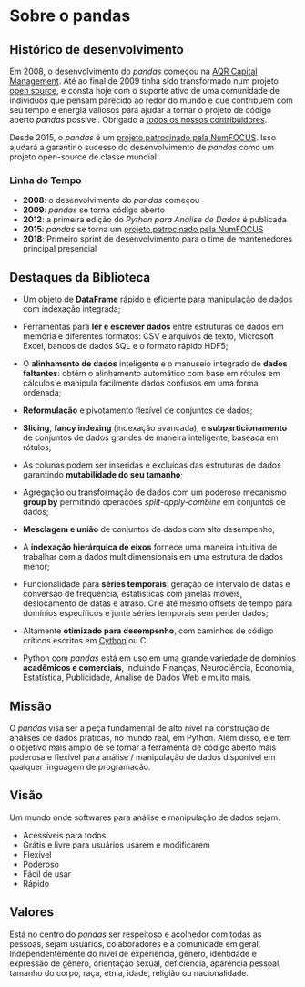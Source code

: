 # Sobre o pandas

## Histórico de desenvolvimento

Em 2008, o desenvolvimento do _pandas_ começou na [AQR Capital Management](https://www.aqr.com).
Até ao final de 2009 tinha sido transformado num projeto [open source](https://en.wikipedia.org/wiki/Open_source),
e consta hoje com o suporte ativo de uma comunidade de indivíduos que pensam parecido ao redor do mundo e que
contribuem com seu tempo e energia valiosos para ajudar a tornar o projeto de código aberto _pandas_
possível. Obrigado a [todos os nossos contribuidores](team.html).

Desde 2015, o _pandas_ é um [projeto patrocinado pela NumFOCUS](https://numfocus.org/sponsored-projects).
Isso ajudará a garantir o sucesso do desenvolvimento de _pandas_ como um projeto open-source de classe mundial.

### Linha do Tempo

- **2008**: o desenvolvimento do _pandas_ começou
- **2009**: _pandas_ se torna código aberto
- **2012**: a primeira edição do _Python para Análise de Dados_ é publicada
- **2015**: _pandas_ se torna um [projeto patrocinado pela NumFOCUS](https://numfocus.org/sponsored-projects)
- **2018**: Primeiro sprint de desenvolvimento para o time de mantenedores principal presencial

## Destaques da Biblioteca

- Um objeto de **DataFrame** rápido e eficiente para manipulação de dados com
  indexação integrada;

- Ferramentas para **ler e escrever dados** entre estruturas de dados em memória e
  diferentes formatos: CSV e arquivos de texto, Microsoft Excel, bancos de dados SQL e
  o formato rápido HDF5;

- O **alinhamento de dados** inteligente e o manuseio integrado de **dados faltantes**:
  obtém o alinhamento automático com base em rótulos em cálculos e manipula facilmente dados
  confusos em uma forma ordenada;

- **Reformulação** e pivotamento flexível de conjuntos de dados;

- **Slicing**, **fancy indexing** (indexação avançada), e **subparticionamento** de conjuntos de dados grandes de maneira inteligente, baseada em rótulos;

- As colunas podem ser inseridas e excluídas das estruturas de dados garantindo **mutabilidade do seu tamanho**;

- Agregação ou transformação de dados com um poderoso mecanismo **group by**
  permitindo operações _split-apply-combine_ em conjuntos de dados;

- **Mesclagem e união** de conjuntos de dados com alto desempenho;

- A **indexação hierárquica de eixos** fornece uma maneira intuitiva de trabalhar com a
  dados multidimensionais em uma estrutura de dados menor;

- Funcionalidade para **séries temporais**: geração de intervalo de datas e conversão
  de frequência, estatísticas com janelas móveis, deslocamento de datas e atraso.
  Crie até mesmo offsets de tempo para domínios específicos e junte séries temporais
  sem perder dados;

- Altamente **otimizado para desempenho**, com caminhos de código críticos escritos em
  [Cython](https://cython.org) ou C.

- Python com _pandas_ está em uso em uma grande variedade de domínios **acadêmicos e
  comerciais**, incluindo Finanças, Neurociência, Economia,
  Estatística, Publicidade, Análise de Dados Web e muito mais.

## Missão

O _pandas_ visa ser a peça fundamental de alto nível na construção de análises de dados práticas, no mundo real, em Python.
Além disso, ele tem o objetivo mais amplo de se tornar a ferramenta de código aberto mais poderosa e flexível para análise / manipulação de dados disponível em qualquer linguagem de programação.

## Visão

Um mundo onde softwares para análise e manipulação de dados sejam:

- Acessíveis para todos
- Grátis e livre para usuários usarem e modificarem
- Flexível
- Poderoso
- Fácil de usar
- Rápido

## Valores

Está no centro do _pandas_ ser respeitoso e acolhedor com todas as pessoas, sejam
usuários, colaboradores e a comunidade em geral. Independentemente do nível de experiência,
gênero, identidade e expressão de gênero, orientação sexual, deficiência,
aparência pessoal, tamanho do corpo, raça, etnia, idade, religião ou nacionalidade.

